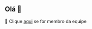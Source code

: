 ## Olá 👋
🧙 Clique [aqui](https://github.com/previsio-engenharia?view_as=member) se for membro da equipe
